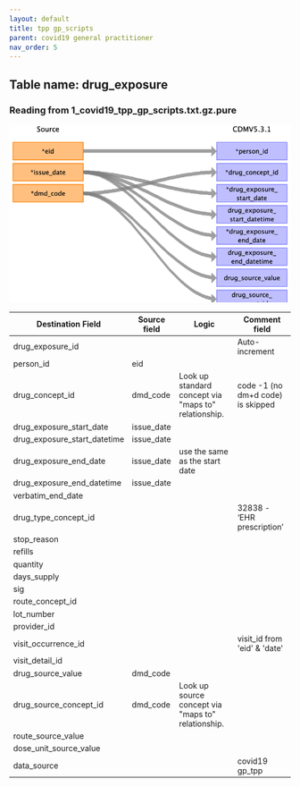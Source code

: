 ```yaml
---
layout: default
title: tpp gp_scripts
parent: covid19 general practitioner
nav_order: 5
---
```


## Table name: drug_exposure

### Reading from 1_covid19_tpp_gp_scripts.txt.gz.pure

![](md_files/image6.png)

| Destination Field | Source field | Logic | Comment field |
| --- | --- | --- | --- |
| drug_exposure_id |  |  | Auto-increment |
| person_id | eid |  |  |
| drug_concept_id | dmd_code | Look up standard concept via "maps to" relationship. | code -1 (no dm+d code) is skipped  |
| drug_exposure_start_date | issue_date |  |  |
| drug_exposure_start_datetime | issue_date |  |  |
| drug_exposure_end_date | issue_date | use the same as the start date |  |
| drug_exposure_end_datetime | issue_date |  |  |
| verbatim_end_date |  |  |  |
| drug_type_concept_id |  |  | 32838 - ‘EHR prescription’ |
| stop_reason |  |  |  |
| refills |  |  |  |
| quantity |  |  |  |
| days_supply |  |  |  |
| sig |  |  |  |
| route_concept_id |  |  |  |
| lot_number |  |  |  |
| provider_id |  |  |  |
| visit_occurrence_id |  |  | visit_id from 'eid' & 'date' |
| visit_detail_id |  |  |  |
| drug_source_value | dmd_code |  |  |
| drug_source_concept_id | dmd_code | Look up source concept via "maps to" relationship. |  |
| route_source_value |  |  |  |
| dose_unit_source_value |  |  |  |
| data_source |  |  | covid19 gp_tpp |